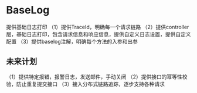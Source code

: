 # BaseLog
提供基础日志打印
（1）提供TraceId，明确每一个请求链路
（2）提供controller层，基础日志打印，包含请求信息和响应信息，提供自定义日志设置，提供自定义配置
（3）提供baselog注解，明确每个方法的入参和出参

## 未来计划
（1）提供特定报错，报警日志，发送邮件，手动关闭
（2）提供接口的幂等性校验，防止重复提交接口
（3）接入分布式链路追踪，逐步支持各种请求




